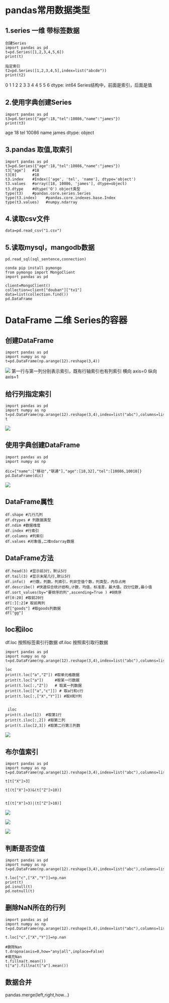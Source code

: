 # pandas常用数据类型

## 1.series 一维 带标签数据
```
创建Series
import pandas as pd
t=pd.Series([1,2,3,4,5,6])
print(t)

指定索引
t2=pd.Series([1,2,3,4,5],index=list("abcde"))
print(t2)
```
0    1
1    2
2    3
3    4
4    5
5    6
dtype: int64
Series结构中，前面是索引，后面是值


## 2.使用字典创建Series
```
import pandas as pd
t3=pd.Series({"age":18,"tel":10086,"name":"james"})
print(t3)
```
age        18
tel     10086
name    james
dtype: object

## 3.pandas 取值,取索引
```
import pandas as pd
t3=pd.Series({"age":18,"tel":10086,"name":"james"})
t3["age"]   #18
t3[0]       #18
t3.index    #Index(['age', 'tel', 'name'], dtype='object')
t3.values   #array([18, 10086, 'james'], dtype=object)
t3.dtype    #dtype('O') object类型
type(t3)    #pandas.core.series.Series
type(t3.index)    #pandas.core.indexes.base.Index
type(t3.values)   #numpy.ndarray
```

## 4.读取csv文件

```
data=pd.read_csv("1.csv") 
```
## 5.读取mysql，mangodb数据
```
pd.read_sql(sql_sentence,connection)

conda pip install pymongo
from pymongo import MongoClient
import pandas as pd

client=MongoClient()
collection=client["douban"]["tv1"]
data=list(collection.find())
pd.DataFrame
```

# DataFrame 二维 Series的容器
## 创建DataFrame
```
import pandas as pd
import numpy as np
t=pd.DataFrame(np.arange(12).reshape(3,4))

```
![](https://raw.githubusercontent.com/anbylau2130/gitnote/master/python/21.数据分析/images/5c47d918b3fb4100f9000000.png)
第一行与第一列分别表示索引，既有行轴索引也有列索引
横向 axis=0
纵向 axis=1

## 给行列指定索引
```
import pandas as pd
import numpy as np
t=pd.DataFrame(np.arange(12).reshape(3,4),index=list("abc"),columns=list("WXYZ"))
t
```
![](https://raw.githubusercontent.com/anbylau2130/gitnote/master/python/21.数据分析/images/5c47da24b3fb4100f9000001.png)

## 使用字典创建DataFrame
```
import pandas as pd
import numpy as np

dic={"name":["移动","联通"],"age":[18,32],"tel":[10086,10010]}
pd.DataFrame(dic)
```
![](https://raw.githubusercontent.com/anbylau2130/gitnote/master/python/21.数据分析/images/5c47db18b3fb4100f9000002.png)

## DataFrame属性
```
df.shape #几行几列
df.dtypes # 列数据类型
df.ndim #数据维度
df.index #行索引
df.columns #列索引
df.values #对象值,二维ndarray数据
```
## DataFrame方法
```
df.head(3) #显示前3行，默认5行
df.tail(3) #显示末尾几行,默认5行
df.info()  #行数，列数，列索引，列非空值个数，列类型，内存占用
df.describe() #快速综合统计结构,计数，均值，标准差，最大值，四分位数,最小值
df.sort_values(by="要排序的列",ascending=True ) #0排序
df[0:20] #取前20行
df[:][:2]# 取前两列
df["goods"] #取goods列数据
df["gg"]
```

## loc和iloc
df.loc 按照标签索引行数据
df.iloc 按照索引取行数据

```
import pandas as pd
import numpy as np
t=pd.DataFrame(np.arange(12).reshape(3,4),index=list("abc"),columns=list("WXYZ"))

loc
print(t.loc["a","Z"]) #取单元格数据
print(t.loc["a"])     #取某一行数据
print(t.loc[:,"Z"])   # 取某一列数据
print(t.loc[["a","c"]]) # 取a行和c行
print(t.loc[:,["X","Y"]]) #取X和Y列


 iloc
print(t.iloc[1])  #取第1行
print(t.iloc[:,2]) #取第二列
print(t.iloc[2,3]) #取第二行第三列数

```
![](https://raw.githubusercontent.com/anbylau2130/gitnote/master/python/21.数据分析/images/5c4800cfb3fb4100f9000003.png)


## 布尔值索引

```
import pandas as pd
import numpy as np
t=pd.DataFrame(np.arange(12).reshape(3,4),index=list("abc"),columns=list("WXYZ"))

t[t["X"]>3]

t[(t["X"]>3)&(t["Z"]>10)]


t[(t["X"]>3)|(t["Z"]>10)]
```

![](https://raw.githubusercontent.com/anbylau2130/gitnote/master/python/21.数据分析/images/5c480423b3fb4100f9000004.png)

![](https://raw.githubusercontent.com/anbylau2130/gitnote/master/python/21.数据分析/images/5c48049eb3fb4100f9000005.png)



![](https://raw.githubusercontent.com/anbylau2130/gitnote/master/python/21.数据分析/images/5c4804eeb3fb4100f9000007.png)

## 判断是否空值

```
import pandas as pd
import numpy as np
t=pd.DataFrame(np.arange(12).reshape(3,4),index=list("abc"),columns=list("WXYZ"))

t.loc["c",["X","Y"]]=np.nan
print(t)
pd.isnull(t)
pd.notnull(t)

```

## 删除NaN所在的行列
```
import pandas as pd
import numpy as np
t=pd.DataFrame(np.arange(12).reshape(3,4),index=list("abc"),columns=list("WXYZ"))

t.loc["c",["X","Y"]]=np.nan

#删除Nan
t.dropna(axis=0,how="any|all",inplace=False)
#填充Nan
t.fillna(t.mean())
t["a"].fillna(t["a"].mean())
```

## 数据合并

pandas.merge(left,right,how...)